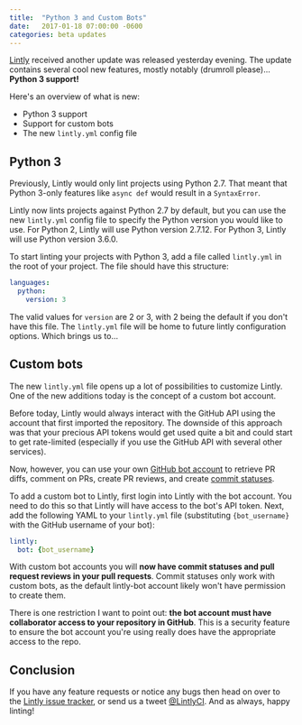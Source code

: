 ```yaml
---
title:  "Python 3 and Custom Bots"
date:   2017-01-18 07:00:00 -0600
categories: beta updates
---
```


[Lintly](https://lintly.com) received another update was released yesterday evening. The update
contains several cool new features, mostly notably (drumroll please)... **Python 3 support!**

Here's an overview of what is new:

* Python 3 support
* Support for custom bots
* The new `lintly.yml` config file

## Python 3

Previously, Lintly would only lint projects using Python 2.7. That meant that Python 3-only features
like `async def` would result in a `SyntaxError`.

Lintly now lints projects against Python 2.7 by default, but you can use the new `lintly.yml` config
file to specify the Python version you would like to use. For Python 2, Lintly will use Python version
2.7.12. For Python 3, Lintly will use Python version 3.6.0.

To start linting your projects with Python 3, add a file called `lintly.yml` in the root of your
project. The file should have this structure:

```yaml
languages:
  python:
    version: 3
```

The valid values for `version` are 2 or 3, with 2 being the default if you don't have this file. The
`lintly.yml` file will be home to future lintly configuration options. Which brings us to...

## Custom bots

The new `lintly.yml` file opens up a lot of possibilities to customize Lintly. One of the new additions
today is the concept of a custom bot account.

Before today, Lintly would always interact with the GitHub API using the account that first imported the
repository. The downside of this approach was that your precious API tokens would get used quite a
bit and could start to get rate-limited (especially if you use the GitHub API with several other services).

Now, however, you can use your own [GitHub bot account](http://stackoverflow.com/questions/29177623/what-is-a-bot-account-on-github)
to retrieve PR diffs, comment on PRs, create PR reviews, and create [commit statuses](https://developer.github.com/v3/repos/statuses/).

To add a custom bot to Lintly, first login into Lintly with the bot account. You need to do this so
that Lintly will have access to the bot's API token. Next, add the following YAML to your `lintly.yml`
file (substituting `{bot_username}` with the GitHub username of your bot):

```yaml
lintly:
  bot: {bot_username}
```

With custom bot accounts you will **now have commit statuses and pull request reviews in your pull
requests**. Commit statuses only work with custom bots, as the default lintly-bot account likely won't
have permission to create them.

There is one restriction I want to point out: **the bot account must have collaborator access to your
repository in GitHub**. This is a security feature to ensure the bot account you're using really does
have the appropriate access to the repo.

## Conclusion

If you have any feature requests or notice any bugs then head on over to the [Lintly issue tracker](https://github.com/LintlyCI/Lintly-Issues/issues), or send us a tweet [@LintlyCI](https://twitter.com/LintlyCI). And as always,
happy linting!
